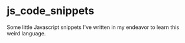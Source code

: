 # js_code_snippets
Some little Javascript snippets I've written in my endeavor to learn this weird language.
